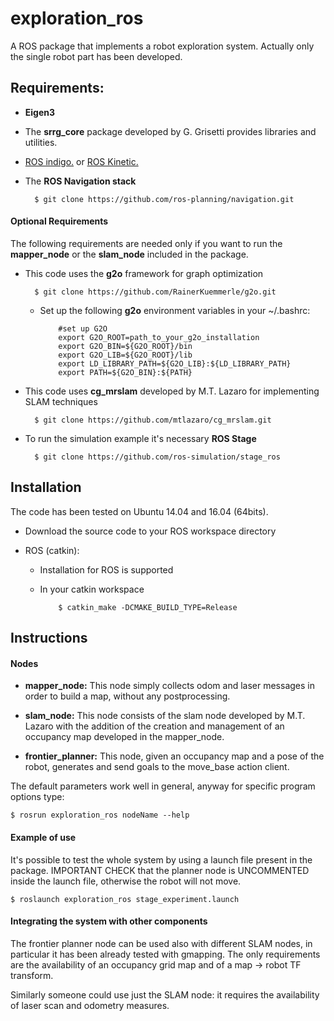 exploration_ros
=========

A ROS package that implements a robot exploration system.
Actually only the single robot part has been developed.

Requirements:
-------------

- **Eigen3** 
 
- The **srrg_core** package developed by G. Grisetti provides libraries and utilities.

- [ROS indigo.](http://wiki.ros.org/indigo/Installation) or [ROS Kinetic.](http://wiki.ros.org/kinetic/Installation)

- The **ROS Navigation stack** 

        $ git clone https://github.com/ros-planning/navigation.git


#### Optional Requirements
The following requirements are needed only if you want to run the **mapper_node** or the **slam_node**  included in the package. 

- This code uses the **g2o** framework for graph optimization  
  
        $ git clone https://github.com/RainerKuemmerle/g2o.git

  - Set up the following **g2o** environment variables in your ~/.bashrc:  

            #set up G2O
            export G2O_ROOT=path_to_your_g2o_installation  
            export G2O_BIN=${G2O_ROOT}/bin  
            export G2O_LIB=${G2O_ROOT}/lib  
            export LD_LIBRARY_PATH=${G2O_LIB}:${LD_LIBRARY_PATH}  
            export PATH=${G2O_BIN}:${PATH}  

- This code uses **cg_mrslam** developed by M.T. Lazaro for implementing SLAM techniques 

        $ git clone https://github.com/mtlazaro/cg_mrslam.git



- To run the simulation example it's necessary **ROS Stage**

        $ git clone https://github.com/ros-simulation/stage_ros


Installation
------------
The code has been tested on Ubuntu 14.04 and 16.04 (64bits). 

- Download the source code to your ROS workspace directory

- ROS (catkin):
  - Installation for ROS is supported
  - In your catkin workspace 

            $ catkin_make -DCMAKE_BUILD_TYPE=Release

Instructions
------------

#### Nodes

- **mapper_node:**
This node simply collects odom and laser messages in order to build a map, without any postprocessing.

- **slam_node:**
This node consists of the slam node developed by M.T. Lazaro with the addition of the creation and management of an occupancy map developed in the mapper_node.

- **frontier_planner:**
 This node, given an occupancy map and a pose of the robot, generates and send goals to the move_base action client.

The default parameters work well in general, anyway for specific program options type:

    $ rosrun exploration_ros nodeName --help
  
#### Example of use

It's possible to test the whole system by using a launch file present in the package. IMPORTANT CHECK that the planner node is UNCOMMENTED inside the launch file, otherwise the robot will not move. 

    $ roslaunch exploration_ros stage_experiment.launch

#### Integrating the system with other components

The frontier planner node can be used also with different SLAM nodes, in particular it has been already tested with gmapping. The only requirements are the availability of an occupancy grid map and of a map -> robot TF transform.

Similarly someone could use just the SLAM node: it requires the availability of laser scan and odometry measures.

